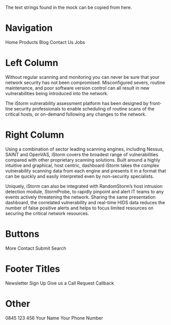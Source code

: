 The text strings found in the mock can be copied from here.

# Navigation

Home
Products
Blog
Contact Us
Jobs

# Left Column

Without regular scanning and monitoring you can never be sure that your network security has not been compromised. Misconfigured severs, routine maintenance, and poor software version control can all result in new vulnerabilities being introduced into the network.
 
The iStorm vulnerability assessment platform has been designed by front-line security professionals to enable scheduling of routine scans of the critical hosts, or on-demand following any changes to the network.

# Right Column

Using a combination of sector leading scanning engines, including Nessus, SAINT and OpenVAS, iStorm covers the broadest range of vulnerabilities compared with other proprietary scanning solutions. Built around a highly intuitive and graphical, host centric, dashboard iStorm takes the complex vulnerability scanning data from each engine and presents it in a format that can be quickly and easily interpreted even by non-security specialists.
 
Uniquely, iStorm can also be integrated with RandomStorm’s host intrusion detection module, StormProbe, to rapidly pinpoint and alert IT teams to any events actively threatening the network. Sharing the same presentation dashboard, the correlated vulnerability and real-time HIDS data reduces the number of false positive alerts and helps to focus limited resources on securing the critical network resources.

# Buttons

More
Contact
Submit
Search

# Footer Titles

Newsletter Sign Up
Give us a Call
Request Callback

# Other

0845 123 456
Your Name
Your Phone Number